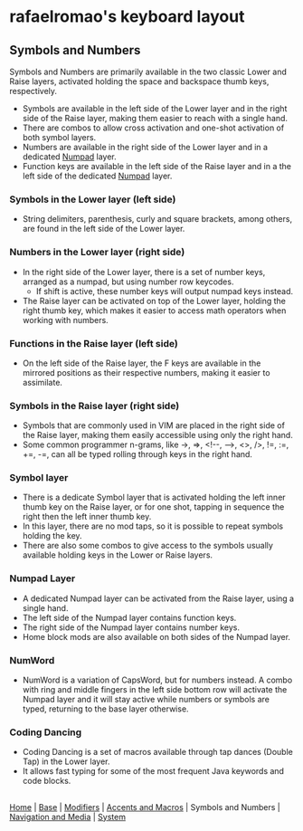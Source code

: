 # rafaelromao's keyboard layout

## Symbols and Numbers
Symbols and Numbers are primarily available in the two classic Lower and Raise layers, activated holding the space and backspace thumb keys, respectively.
- Symbols are available in the left side of the Lower layer and in the right side of the Raise layer, making them easier to reach with a single hand.
- There are combos to allow cross activation and one-shot activation of both symbol layers.
- Numbers are available in the right side of the Lower layer and in a dedicated [Numpad](symbols.md#numpad) layer.
- Function keys are available in the left side of the Raise layer and in a the left side of the dedicated [Numpad](symbols.md#numpad) layer.

### Symbols in the Lower layer (left side)
- String delimiters, parenthesis, curly and square brackets, among others, are found in the left side of the Lower layer.

### Numbers in the Lower layer (right side)
- In the right side of the Lower layer, there is a set of number keys, arranged as a numpad, but using number row keycodes.
  - If shift is active, these number keys will output numpad keys instead.
- The Raise layer can be activated on top of the Lower layer, holding the right thumb key, which makes it easier to access math operators when working with numbers.

### Functions in the Raise layer (left side)
- On the left side of the Raise layer, the F keys are available in the mirrored positions as their respective numbers, making it easier to assimilate.

### Symbols in the Raise layer (right side)
- Symbols that are commonly used in VIM are placed in the right side of the Raise layer, making them easily accessible using only the right hand.
- Some common programmer n-grams, like ->, =>, \<!--, -->, <>, />, !=, :=, +=, -=, can all be typed rolling through keys in the right hand.

### Symbol layer
- There is a dedicate Symbol layer that is activated holding the left inner thumb key on the Raise layer, or for one shot, tapping in sequence the right then the left inner thumb key.
- In this layer, there are no mod taps, so it is possible to repeat symbols holding the key.
- There are also some combos to give access to the symbols usually available holding keys in the Lower or Raise layers.
 
 ### Numpad Layer
- A dedicated Numpad layer can be activated from the Raise layer, using a single hand.
- The left side of the Numpad layer contains function keys.
- The right side of the Numpad layer contains number keys.
- Home block mods are also available on both sides of the Numpad layer.

### NumWord
- NumWord is a variation of CapsWord, but for numbers instead. A combo with ring and middle fingers in the left side bottom row will activate the Numpad layer and it will stay active while numbers or symbols are typed, returning to the base layer otherwise.

### Coding Dancing
- Coding Dancing is a set of macros available through tap dances (Double Tap) in the Lower layer.
- It allows fast typing for some of the most frequent Java keywords and code blocks.

##
[Home](../readme.md) | 
[Base](base.md) |
[Modifiers](modifiers.md) |
[Accents and Macros](macros.md) |
Symbols and Numbers |
[Navigation and Media](navigation.md) |
[System](system.md)
